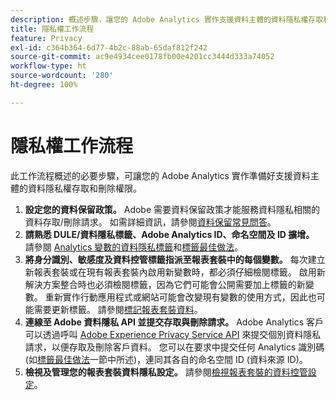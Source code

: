 ```yaml
---
description: 概述步驟，讓您的 Adobe Analytics 實作支援資料主體的資料隱私權存取和刪除權限。
title: 隱私權工作流程
feature: Privacy
exl-id: c364b364-6d77-4b2c-88ab-65daf812f242
source-git-commit: ac9e4934cee0178fb00e4201cc3444d333a74052
workflow-type: ht
source-wordcount: '280'
ht-degree: 100%

---
```


# 隱私權工作流程

此工作流程概述的必要步驟，可讓您的 Adobe Analytics 實作準備好支援資料主體的資料隱私權存取和刪除權限。

1. **設定您的資料保留政策。** Adobe 需要資料保留政策才能服務資料隱私相關的資料存取/刪除請求。 如需詳細資訊，請參閱[資料保留常見問答](/help/technotes/data-retention.md)。
1. **請熟悉 DULE/資料隱私標籤、Adobe Analytics ID、命名空間及 ID 擴增。** 請參閱 [Analytics 變數的資料隱私標籤](/help/admin/c-data-governance/gdpr-labels.md)和[標籤最佳做法](/help/admin/c-data-governance/gdpr-analytics-ids.md)。
1. **將身分識別、敏感度及資料控管標籤指派至報表套裝中的每個變數。** 每次建立新報表套裝或在現有報表套裝內啟用新變數時，都必須仔細檢閱標籤。 啟用新解決方案整合時也必須檢閱標籤，因為它們可能會公開需要加上標籤的新變數。 重新實作行動應用程式或網站可能會改變現有變數的使用方式，因此也可能需要更新標籤。 請參閱[標記報表套裝資料](/help/admin/c-data-governance/gdpr-setup-reportsuite.md)。
1. **連線至 Adobe 資料隱私 API 並提交存取與刪除請求。** Adobe Analytics 客戶可以透過呼叫 [Adobe Experience Privacy Service API](https://experienceleague.adobe.com/docs/experience-platform/privacy/api/overview.html) 來提交個別資料隱私請求，以便存取及刪除客戶資料。 您可以在要求中提交任何 Analytics 識別碼 (如[標籤最佳做法](/help/admin/c-data-governance/gdpr-analytics-ids.md)一節中所述)，連同其各自的命名空間 ID (資料來源 ID)。
1. **檢視及管理您的報表套裝資料隱私設定。** 請參閱[檢視報表套裝的資料控管設定](/help/admin/c-data-governance/gdpr-view-settings.md)。
